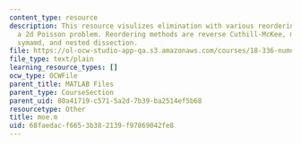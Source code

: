```yaml
---
content_type: resource
description: This resource visulizes elimination with various reordering methods for
  a 2d Poisson problem. Reordering methods are reverse Cuthill-McKee, minimum degree,
  symamd, and nested dissection.
file: https://ol-ocw-studio-app-qa.s3.amazonaws.com/courses/18-336-numerical-methods-for-partial-differential-equations-spring-2009/68faedacf6653b382139f97869042fe8_moe.m
file_type: text/plain
learning_resource_types: []
ocw_type: OCWFile
parent_title: MATLAB Files
parent_type: CourseSection
parent_uid: 80a41719-c571-5a2d-7b39-ba2514ef5b68
resourcetype: Other
title: moe.m
uid: 68faedac-f665-3b38-2139-f97869042fe8
---
```

